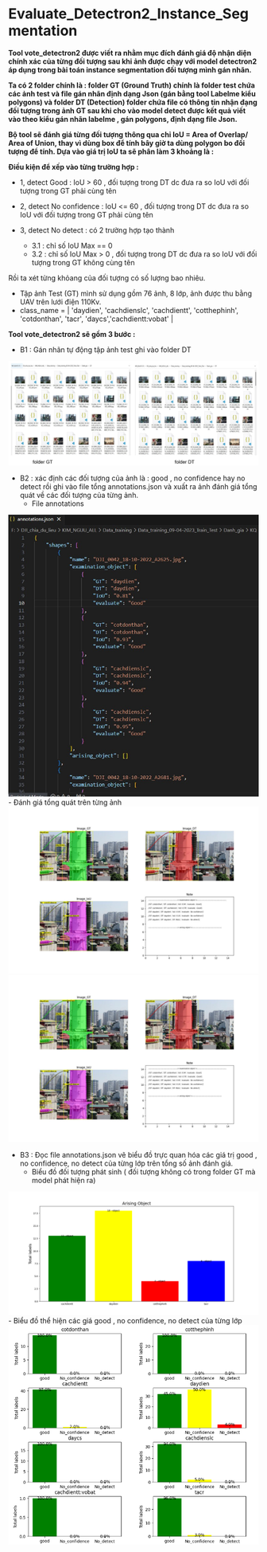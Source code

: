 # Evaluate_Detectron2_Instance_Segmentation
**Tool vote_detectron2 được viết ra nhằm mục đích đánh giá độ nhận diện chính xác của từng đối tượng sau khi ảnh được chạy với model detectron2 áp dụng trong bài toán instance segmentation đối tượng mình gán nhãn.**

**Ta có 2 folder chính là :  folder GT (Ground Truth)  chính là folder test chứa các ảnh test và file gán nhãn định dạng Json (gán bằng tool Labelme kiểu polygons) và folder DT (Detection) folder chứa file có thông tin nhận đạng đối tượng trong ảnh GT sau khi cho vào model detect được kết quả viết vào theo kiểu gán nhãn labelme , gán polygons, định dạng file Json.**

**Bộ tool sẽ đánh giá từng đối tượng thông qua chỉ IoU = Area of Overlap/ Area of Union, thay vì dùng box để tính bây giờ ta dùng polygon bo đối tượng để tính. Dựa vào giá trị IoU ta sẽ phân làm 3 khoảng là :**

**Điều kiện để xếp vào từng trường hợp :**
* 1, detect Good : IoU > 60 , đối tượng trong DT dc đưa ra so IoU với đối tượng trong GT phải cùng tên

* 2, detect No confidence : IoU <= 60 , đối tượng trong DT dc đưa ra so IoU với đối tượng trong GT phải cùng tên

* 3, detect No detect : có 2 trường hợp tạo thành
    - 3.1 : chỉ số IoU Max == 0
    - 3.2 : chỉ số IoU Max > 0 , đối tượng trong DT dc đưa ra so IoU với đối tượng trong GT không cùng tên

Rồi ta xét từng khỏang của đối tượng có số lượng bao nhiêu.
- Tập ảnh Test (GT) mình sử dụng gồm 76  ảnh, 8 lớp, ảnh được thu bằng UAV trên lưới điện 110Kv.
- class_name = | 'daydien', 'cachdienslc', 'cachdientt', 'cotthephinh', 'cotdonthan', 'tacr', 'daycs','cachdientt:vobat' |

**Tool vote_detectron2 sẽ gồm 3 bước :**

* B1 : Gán nhãn tự động tập ảnh test ghi vào folder DT
<img src="./images/3.jpg">

* B2 : xác định các đối tượng của ảnh là : good , no confidence hay no detect rồi ghi vào file tổng annotations.json và xuất ra ảnh đánh giá tổng quát về các đối tượng của từng ảnh.
    - File annotations
<img src="./images/annotations.jpg">
    - Đánh giá tổng quát trên từng ảnh
<img src="./images/draw1.jpg">
<img src="./images/draw1.jpg">

* B3 : Đọc file annotations.json vẽ biểu đồ trực quan hóa các giá trị good , no confidence, no detect của từng lớp trên tổng số ảnh đánh giá.
    - Biểu đồ đối tượng phát sinh ( đối tượng không có trong folder GT mà model phát hiện ra)
<img src="./images/kq2.png">
    - Biểu đồ thể hiện các giá good , no confidence, no detect của từng lớp
<img src="./images/kq11.png">






